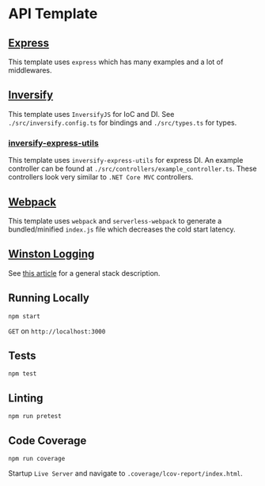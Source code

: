 # API Template

## [Express](https://github.com/expressjs/express)

This template uses `express` which has many examples and a lot of middlewares.

## [Inversify](https://github.com/inversify/InversifyJS)

This template uses `InversifyJS` for IoC and DI. See `./src/inversify.config.ts` for bindings and `./src/types.ts` for types.

### [inversify-express-utils](https://github.com/inversify/inversify-express-utils)

This template uses `inversify-express-utils` for express DI. An example controller can be found at `./src/controllers/example_controller.ts`. These controllers look very similar to `.NET Core MVC` controllers.

## [Webpack](https://github.com/webpack/webpack)

This template uses `webpack` and `serverless-webpack` to generate a bundled/minified `index.js` file which decreases the cold start latency.

## [Winston Logging](https://github.com/winstonjs/winston)

See [this article](https://medium.com/swlh/setting-up-elk-logger-and-alert-system-in-node-js-cd73f51548e6) for a general stack description.

## Running Locally
`npm start`

`GET` on `http://localhost:3000`

## Tests
`npm test`

## Linting
`npm run pretest`

## Code Coverage
`npm run coverage`

Startup `Live Server` and navigate to `.coverage/lcov-report/index.html`.
